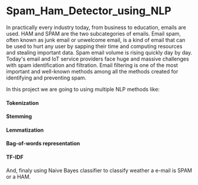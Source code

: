 # Spam_Ham_Detector_using_NLP
In practically every industry today, from business to education, emails are used. HAM and SPAM are the two subcategories of emails. Email spam, often known as junk email or unwelcome email, is a kind of email that can be used to hurt any user by sapping their time and computing resources and stealing important data. Spam email volume is rising quickly day by day. Today's email and IoT service providers face huge and massive challenges with spam identification and filtration. Email filtering is one of the most important and well-known methods among all the methods created for identifying and preventing spam.

In this project we are going to using multiple NLP methods like:
#### Tokenization 
#### Stemming
#### Lemmatization 
#### Bag-of-words representation 
#### TF-IDF

And, finaly using Naive Bayes classifier to classify weather a e-mail is SPAM or a HAM.
